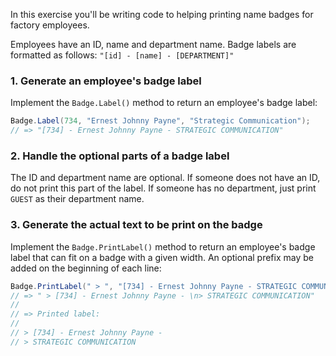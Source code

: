 In this exercise you'll be writing code to helping printing name
badges for factory employees.

Employees have an ID, name and department name. Badge labels are
formatted as follows: `"[id] - [name] - [DEPARTMENT]"`

### 1. Generate an employee's badge label

Implement the `Badge.Label()` method to return an employee's badge label:

```csharp
Badge.Label(734, "Ernest Johnny Payne", "Strategic Communication");
// => "[734] - Ernest Johnny Payne - STRATEGIC COMMUNICATION"
```

### 2. Handle the optional parts of a badge label

The ID and department name are optional. If someone does not have an
ID, do not print this part of the label. If someone has no
department, just print `GUEST` as their department name.

### 3. Generate the actual text to be print on the badge

Implement the `Badge.PrintLabel()` method to return an employee's
badge label that can fit on a badge with a given width. An optional
prefix may be added on the beginning of each line:

```csharp
Badge.PrintLabel(" > ", "[734] - Ernest Johnny Payne - STRATEGIC COMMUNICATION", 30);
// => " > [734] - Ernest Johnny Payne - \n> STRATEGIC COMMUNICATION"
//
// => Printed label:
//
// > [734] - Ernest Johnny Payne -
// > STRATEGIC COMMUNICATION

```
